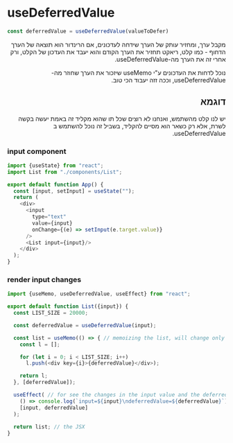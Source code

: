 # useDeferredValue

```js
const deferredValue = useDeferredValue(valueToDefer)
```

<div dir="rtl">

מקבל ערך, ומחזיר עותק של הערך שידחה לעדכונים, אם הרינדור הוא תוצאה של הערך הדחוף - כמו קלט, ריאקט תחזיר את הערך הקודם
והוא יעבד את העדכון של הקלט, ורק אחרי זה את הערך מה-useDeferredValue.

נוכל לדחות את העדכונים ע"י useMemo שיזכור את הערך שחוזר מה-useDeferredValue, וככה זזה יעבוד הכי טוב.

## דוגמא

יש לנו קלט מהשתמש, ואנחנו לא רוצים שכל תו שהוא מקליד זה באמת יעשה בקשה לשרת, אלא רק כשאר הוא מסיים להקליד, בשביל זה נוכל
להשתמש ב useDeferredValue.

<div dir="ltr">

### input component

```js
import {useState} from "react";
import List from "./components/List";

export default function App() {
  const [input, setInput] = useState("");
  return (
    <div>
      <input
        type="text"
        value={input}
        onChange={(e) => setInput(e.target.value)}
      />
      <List input={input}/>
    </div>
  );
}
```

### render input changes

```js
import {useMemo, useDeferredValue, useEffect} from "react";

export default function List({input}) {
  const LIST_SIZE = 20000;

  const deferredValue = useDeferredValue(input);

  const list = useMemo(() => { // memoizing the list, will change only when the deferredValue will cahnge
    const l = [];

    for (let i = 0; i < LIST_SIZE; i++)
      l.push(<div key={i}>{deferredValue}</div>);

    return l;
  }, [deferredValue]);

  useEffect( // for see the changes in the input value and the deferred value
    () => console.log(`input=${input}\ndeferredValue=${deferredValue}`),
    [input, deferredValue]
  );
  
  return list; // the JSX
}
```
</div>


</div>